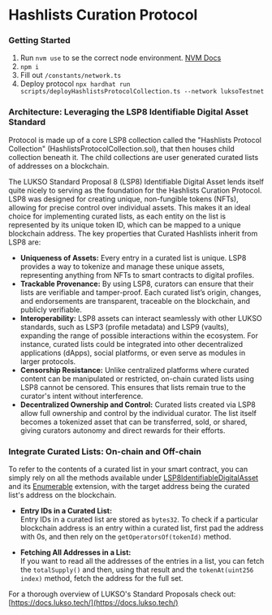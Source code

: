 # Hashlists Curation Protocol

### Getting Started

1. Run `nvm use` to se the correct node environment. [NVM Docs](https://github.com/nvm-sh/nvm/tree/master)
2. `npm i`
3. Fill out `/constants/network.ts`
4. Deploy protocol `npx hardhat run scripts/deployHashlistsProtocolCollection.ts --network luksoTestnet`

### Architecture: Leveraging the LSP8 Identifiable Digital Asset Standard

Protocol is made up of a core LSP8 collection called the "Hashlists Protocol Collection" (HashlistsProtocolCollection.sol), that then houses child collection beneath it. The child collections are user generated curated lists of addresses on a blockchain. 

The LUKSO Standard Proposal 8 (LSP8) Identifiable Digital Asset lends itself quite nicely to serving as the foundation for the Hashlists Curation Protocol. LSP8 was designed for creating unique, non-fungible tokens (NFTs), allowing for precise control over individual assets. This makes it an ideal choice for implementing curated lists, as each entity on the list is represented by its unique token ID, which can be mapped to a unique blockchain address. The key properties that Curated Hashlists inherit from LSP8 are:

- **Uniqueness of Assets:** Every entry in a curated list is unique. LSP8 provides a way to tokenize and manage these unique assets, representing anything from NFTs to smart contracts to digital profiles.
- **Trackable Provenance:** By using LSP8, curators can ensure that their lists are verifiable and tamper-proof. Each curated list’s origin, changes, and endorsements are transparent, traceable on the blockchain, and publicly verifiable.
- **Interoperability:** LSP8 assets can interact seamlessly with other LUKSO standards, such as LSP3 (profile metadata) and LSP9 (vaults), expanding the range of possible interactions within the ecosystem. For instance, curated lists could be integrated into other decentralized applications (dApps), social platforms, or even serve as modules in larger protocols.
- **Censorship Resistance:** Unlike centralized platforms where curated content can be manipulated or restricted, on-chain curated lists using LSP8 cannot be censored. This ensures that lists remain true to the curator's intent without interference.
- **Decentralized Ownership and Control:** Curated lists created via LSP8 allow full ownership and control by the individual curator. The list itself becomes a tokenized asset that can be transferred, sold, or shared, giving curators autonomy and direct rewards for their efforts.


### Integrate Curated Lists: On-chain and Off-chain

To refer to the contents of a curated list in your smart contract, you can simply rely on all the methods available under [LSP8IdentifiableDigitalAsset](https://github.com/lukso-network/LIPs/blob/main/LSPs/LSP-8-IdentifiableDigitalAsset.md) and its [Enumerable](https://github.com/lukso-network/lsp-smart-contracts/blob/develop/packages/lsp8-contracts/contracts/extensions/LSP8Enumerable.sol) extension, with the target address being the curated list's address on the blockchain.

- **Entry IDs in a Curated List:**  
  Entry IDs in a curated list are stored as `bytes32`. To check if a particular blockchain address is an entry within a curated list, first pad the address with 0s, and then rely on the `getOperatorsOf(tokenId)` method.

- **Fetching All Addresses in a List:**  
  If you want to read all the addresses of the entries in a list, you can fetch the `totalSupply()` and then, using that result and the `tokenAt(uint256 index)` method, fetch the address for the full set.

For a thorough overview of LUKSO's Standard Proposals check out: [https://docs.lukso.tech/](https://docs.lukso.tech/)





